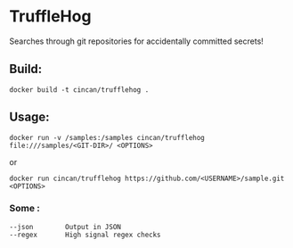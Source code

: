 # TruffleHog
Searches through git repositories for accidentally committed secrets!

## Build:
```
docker build -t cincan/trufflehog .
```

## Usage:
```
docker run -v /samples:/samples cincan/trufflehog file:///samples/<GIT-DIR>/ <OPTIONS>
```

or

```
docker run cincan/trufflehog https://github.com/<USERNAME>/sample.git <OPTIONS>
```

### Some <OPTIONS>:
```
--json        Output in JSON
--regex       High signal regex checks
```
